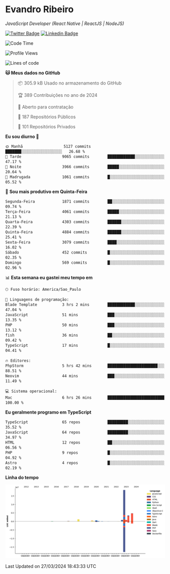 # Evandro **Ribeiro**

*JavaScript Developer (React Native | ReactJS | NodeJS)*

[![Twitter Badge](https://img.shields.io/badge/-@ribeiroevandro-201B2D?style=flat-square&labelColor=201B2D&logo=twitter&logoColor=white&link=https://twitter.com/ribeiroevandro)](https://twitter.com/ribeiroevandro) 
[![Linkedin Badge](https://img.shields.io/badge/-Evandro%20Ribeiro-201B2D?style=flat-square&logo=Linkedin&logoColor=white&link=https://www.linkedin.com/in/ribeiroevandro)](https://www.linkedin.com/in/ribeiroevandro) 


<!--START_SECTION:waka-->
![Code Time](http://img.shields.io/badge/Code%20Time-3%2C753%20hrs%2035%20mins-blue)

![Profile Views](http://img.shields.io/badge/Visualizac%C3%B5es%20do%20perfil-0-blue)

![Lines of code](https://img.shields.io/badge/Desde%20o%20Hello%20World%20eu%20escrevi-31.4%20million%20linhas%20de%20c%C3%B3digo-blue)

**🐱 Meus dados no GitHub** 

> 📦 305.9 kB Usado no armazenamento do GitHub 
 > 
> 🏆 389 Contribuições no ano de 2024
 > 
> 💼 Aberto para contratação
 > 
> 📜 187 Repositórios Públicos 
 > 
> 🔑 101 Repositórios Privados 
 > 
**Eu sou diurno 🐤** 

```text
🌞 Manhã                  5127 commits        ███████░░░░░░░░░░░░░░░░░░   26.68 % 
🌆 Tarde                  9065 commits        ████████████░░░░░░░░░░░░░   47.17 % 
🌃 Noite                  3966 commits        █████░░░░░░░░░░░░░░░░░░░░   20.64 % 
🌙 Madrugada              1061 commits        █░░░░░░░░░░░░░░░░░░░░░░░░   05.52 % 
```
📅 **Sou mais produtivo em Quinta-Feira** 

```text
Segunda-Feira            1871 commits        ██░░░░░░░░░░░░░░░░░░░░░░░   09.74 % 
Terça-Feira              4061 commits        █████░░░░░░░░░░░░░░░░░░░░   21.13 % 
Quarta-Feira             4303 commits        ██████░░░░░░░░░░░░░░░░░░░   22.39 % 
Quinta-Feira             4884 commits        ██████░░░░░░░░░░░░░░░░░░░   25.41 % 
Sexta-Feira              3079 commits        ████░░░░░░░░░░░░░░░░░░░░░   16.02 % 
Sábado                   452 commits         █░░░░░░░░░░░░░░░░░░░░░░░░   02.35 % 
Domingo                  569 commits         █░░░░░░░░░░░░░░░░░░░░░░░░   02.96 % 
```


📊 **Esta semana eu gastei meu tempo em** 

```text
🕑︎ Fuso horário: America/Sao_Paulo

💬 Linguagens de programação: 
Blade Template           3 hrs 2 mins        ████████████░░░░░░░░░░░░░   47.04 % 
JavaScript               51 mins             ███░░░░░░░░░░░░░░░░░░░░░░   13.35 % 
PHP                      50 mins             ███░░░░░░░░░░░░░░░░░░░░░░   13.12 % 
fish                     36 mins             ██░░░░░░░░░░░░░░░░░░░░░░░   09.42 % 
TypeScript               17 mins             █░░░░░░░░░░░░░░░░░░░░░░░░   04.41 % 

🔥 Editores: 
PhpStorm                 5 hrs 42 mins       ██████████████████████░░░   88.51 % 
Neovim                   44 mins             ███░░░░░░░░░░░░░░░░░░░░░░   11.49 % 

💻 Sistema operacional: 
Mac                      6 hrs 26 mins       █████████████████████████   100.00 % 
```

**Eu geralmente programo em TypeScript** 

```text
TypeScript               65 repos            █████████░░░░░░░░░░░░░░░░   35.52 % 
JavaScript               64 repos            █████████░░░░░░░░░░░░░░░░   34.97 % 
HTML                     12 repos            ██░░░░░░░░░░░░░░░░░░░░░░░   06.56 % 
PHP                      9 repos             █░░░░░░░░░░░░░░░░░░░░░░░░   04.92 % 
Astro                    4 repos             █░░░░░░░░░░░░░░░░░░░░░░░░   02.19 % 
```



**Linha do tempo**

![Lines of Code chart](https://raw.githubusercontent.com/ribeiroevandro/ribeiroevandro/main/assets/bar_graph.png)


 Last Updated on 27/03/2024 18:43:33 UTC
<!--END_SECTION:waka-->
